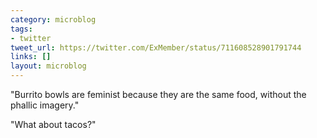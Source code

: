 ```yaml
---
category: microblog
tags:
- twitter
tweet_url: https://twitter.com/ExMember/status/711608528901791744
links: []
layout: microblog
---
```

"Burrito bowls are feminist because they are the same food, without the phallic imagery."

"What about tacos?"
